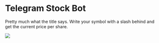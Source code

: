 # Telegram Stock Bot

Pretty much what the title says. Write your symbol with a slash behind and get the current price per share.

![](https://github.com/izquiratops/telegram-stock-bot/blob/main/not_mooning_yet.PNG)
